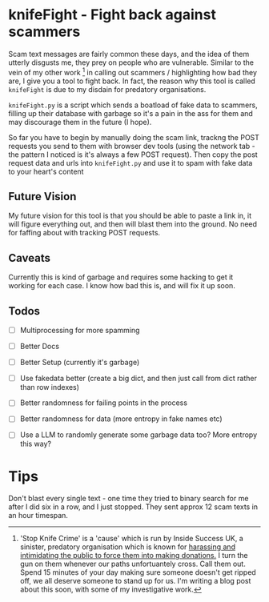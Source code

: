 
# knifeFight - Fight back against scammers

Scam text messages are fairly common these days, and the idea of them utterly disgusts me, they prey on people who are vulnerable.
Similar to the vein of my other work [^1] in calling out scammers / highlighting how bad they are, I give you a tool to fight back.
In fact, the reason why this tool is called `knifeFight` is due to my disdain for predatory organisations.

`knifeFight.py` is a script which sends a boatload of fake data to scammers, filling up their database with garbage so it's a pain in the ass for them and may discourage them in the future (I hope).

So far you have to begin by manually doing the scam link, trackng the POST requests you send to them with browser dev tools (using the network tab - the pattern I noticed is it's always a few POST request).
Then copy the post request data and urls into `knifeFight.py` and use it to spam with fake data to your heart's content


## Future Vision

My future vision for this tool is that you should be able to paste a link in, it will figure everything out, and then will blast them into the ground.
No need for faffing about with tracking POST requests.


## Caveats

Currently this is kind of garbage and requires some hacking to get it working for each case. I know how bad this is, and will fix it up soon.


## Todos
- [ ] Multiprocessing for more spamming
- [ ] Better Docs
- [ ] Better Setup (currently it's garbage)
- [ ] Use fakedata better (create a big dict, and then just call from dict rather than row indexes)
- [ ] Better randomness for failing points in the process
- [ ] Better randomness for data (more entropy in fake names etc)
- [ ] Use a LLM to randomly generate some garbage data too? More entropy this way?


# Tips

Don't blast every single text - one time they tried to binary search for me after I did six in a row, and I just stopped. They sent approx 12 scam texts in an hour timespan.

[^1]: 'Stop Knife Crime' is a 'cause' which is run by Inside Success UK, a sinister, predatory organisation which is known for [harassing and intimidating the public to force them into making donations.](https://docere.uk/articles/the-london-knife-crime-activists)
I turn the gun on them whenever our paths unfortuantely cross. Call them out. Spend 15 minutes of your day making sure someone doesn't get ripped off, we all deserve someone to stand up for us.
I'm writing a blog post about this soon, with some of my investigative work.
